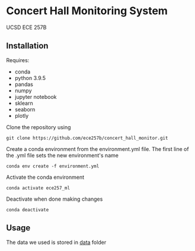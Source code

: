 # Concert Hall Monitoring System 
UCSD ECE 257B

## Installation

Requires:
- conda
- python 3.9.5
- pandas
- numpy
- jupyter notebook
- sklearn
- seaborn
- plotly

Clone the repository using
```
git clone https://github.com/ece257b/concert_hall_monitor.git
```

Create a conda environment from the environment.yml file. The first line of the .yml file sets the new environment's name
```
conda env create -f environment.yml
```
Activate the conda environment
```
conda activate ece257_ml
```

Deactivate when done making changes
```
conda deactivate
```

## Usage

The data we used is stored in [data](https://github.com/ece257b/concert_hall_monitor/Raw_data) folder


